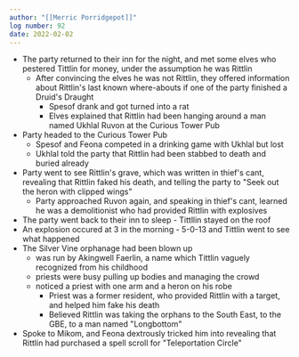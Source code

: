 ```yaml
---
author: "[[Merric Porridgepot]]"
log number: 92
date: 2022-02-02
---
```

- The party returned to their inn for the night, and met some elves who pestered Tittlin for money, under the assumption he was Rittlin    
    - After convincing the elves he was not Rittlin, they offered information about Rittlin's last known where-abouts if one of the party finished a Druid's Draught
        - Spesof drank and got turned into a rat
        - Elves explained that Rittlin had been hanging around a man named Ukhlal Ruvon at the Curious Tower Pub
- Party headed to the Curious Tower Pub
    - Spesof and Feona competed in a drinking game with Ukhlal but lost
    - Ukhlal told the party that Rittlin had been stabbed to death and buried already
- Party went to see Rittlin's grave, which was written in thief's cant, revealing that Rittlin faked his death, and telling the party to "Seek out the heron with clipped wings"
    - Party approached Ruvon again, and speaking in thief's cant, learned he was a demolitionist who had provided Rittlin with explosives
- The party went back to their inn to sleep - Tittllin stayed on the roof
- An explosion occured at 3 in the morning - 5-0-13 and Tittlin went to see what happened
- The Silver Vine orphanage had been blown up
    - was run by Akingwell Faerlin, a name which Tittlin vaguely recognized from his childhood
    - priests were busy pulling up bodies and managing the crowd
    - noticed a priest with one arm and a heron on his robe
        - Priest was a former resident, who provided Rittlin with a target, and helped him fake his death
        - Believed Rittlin was taking the orphans to the South East, to the GBE, to a man named "Longbottom"
- Spoke to Mikom, and Feona dextrously tricked him into revealing that Rittlin had purchased a spell scroll for "Teleportation Circle"